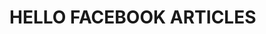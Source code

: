 <!DOCTYPE html>
<html>
<head><meta property="fb:pages" content="101106798554086" /></head>

<meta property="fb:pages" content="101106798554086" />
<body>
<h1>HELLO FACEBOOK ARTICLES</h1>
</body>

</html>
